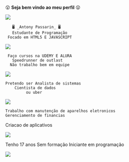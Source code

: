 😲 **Seja bem vindo ao meu perfil** 😲

![](https://media1.tenor.com/m/N3xEHKqbKvIAAAAC/cherryfurby-whos-awesome-youre-awesome.gif)

       🖥️ _Antony Passarin_ 🖥️
       Estudante de Programação   
     Focado em HTML5 E JAVASCRIPT
     
![](https://media1.tenor.com/m/rweh-xPsyqMAAAAC/vaheed.gif)

     Faço cursos na UDEMY E ALURA  
       Speedrunner de outlast
      Não trabalho bem em equipe
       
![](https://media1.tenor.com/m/DuThn51FjPcAAAAC/nerd-emoji-nerd.gif)

    Pretendo ser Analista de sistemas
    	Cientista de dados
     	     ou uber

![](https://media1.tenor.com/m/__DSlkIFAAsAAAAC/pepe-pepega.gif)

	Trabalho com manutenção de aparelhos eletronicos 
 	Gerenciamento de financias
  Criacao de aplicativos

![](https://media1.tenor.com/m/DaSh5T93TgUAAAAC/cat-typing.gif)

  Tenho 17 anos
  Sem formação
  Iniciante em programação

![](https://media1.tenor.com/m/89MPCBQDPKYAAAAd/plink-nerd.gif)
